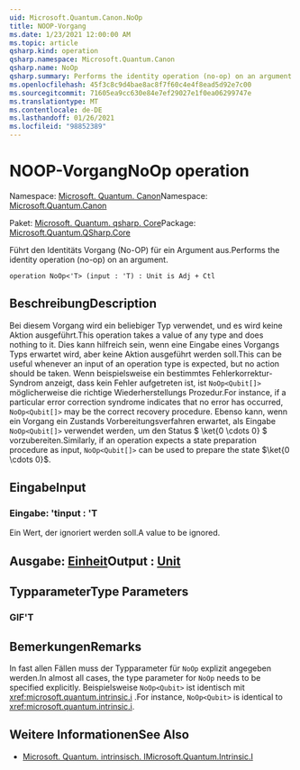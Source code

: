 ```yaml
---
uid: Microsoft.Quantum.Canon.NoOp
title: NOOP-Vorgang
ms.date: 1/23/2021 12:00:00 AM
ms.topic: article
qsharp.kind: operation
qsharp.namespace: Microsoft.Quantum.Canon
qsharp.name: NoOp
qsharp.summary: Performs the identity operation (no-op) on an argument.
ms.openlocfilehash: 45f3c8c9d4bae8ac8f7f60c4e4f8ead5d92e7c00
ms.sourcegitcommit: 71605ea9cc630e84e7ef29027e1f0ea06299747e
ms.translationtype: MT
ms.contentlocale: de-DE
ms.lasthandoff: 01/26/2021
ms.locfileid: "98852389"
---
```

# <a name="noop-operation"></a><span data-ttu-id="76ab4-102">NOOP-Vorgang</span><span class="sxs-lookup"><span data-stu-id="76ab4-102">NoOp operation</span></span>

<span data-ttu-id="76ab4-103">Namespace: [Microsoft. Quantum. Canon](xref:Microsoft.Quantum.Canon)</span><span class="sxs-lookup"><span data-stu-id="76ab4-103">Namespace: [Microsoft.Quantum.Canon](xref:Microsoft.Quantum.Canon)</span></span>

<span data-ttu-id="76ab4-104">Paket: [Microsoft. Quantum. qsharp. Core](https://nuget.org/packages/Microsoft.Quantum.QSharp.Core)</span><span class="sxs-lookup"><span data-stu-id="76ab4-104">Package: [Microsoft.Quantum.QSharp.Core](https://nuget.org/packages/Microsoft.Quantum.QSharp.Core)</span></span>


<span data-ttu-id="76ab4-105">Führt den Identitäts Vorgang (No-OP) für ein Argument aus.</span><span class="sxs-lookup"><span data-stu-id="76ab4-105">Performs the identity operation (no-op) on an argument.</span></span>

```qsharp
operation NoOp<'T> (input : 'T) : Unit is Adj + Ctl
```


## <a name="description"></a><span data-ttu-id="76ab4-106">Beschreibung</span><span class="sxs-lookup"><span data-stu-id="76ab4-106">Description</span></span>

<span data-ttu-id="76ab4-107">Bei diesem Vorgang wird ein beliebiger Typ verwendet, und es wird keine Aktion ausgeführt.</span><span class="sxs-lookup"><span data-stu-id="76ab4-107">This operation takes a value of any type and does nothing to it.</span></span>
<span data-ttu-id="76ab4-108">Dies kann hilfreich sein, wenn eine Eingabe eines Vorgangs Typs erwartet wird, aber keine Aktion ausgeführt werden soll.</span><span class="sxs-lookup"><span data-stu-id="76ab4-108">This can be useful whenever an input of an operation type is expected, but no action should be taken.</span></span>
<span data-ttu-id="76ab4-109">Wenn beispielsweise ein bestimmtes Fehlerkorrektur-Syndrom anzeigt, dass kein Fehler aufgetreten ist, ist `NoOp<Qubit[]>` möglicherweise die richtige Wiederherstellungs Prozedur.</span><span class="sxs-lookup"><span data-stu-id="76ab4-109">For instance, if a particular error correction syndrome indicates that no error has occurred, `NoOp<Qubit[]>` may be the correct recovery procedure.</span></span>
<span data-ttu-id="76ab4-110">Ebenso kann, wenn ein Vorgang ein Zustands Vorbereitungsverfahren erwartet, als Eingabe `NoOp<Qubit[]>` verwendet werden, um den Status $ \ket{0 \cdots 0} $ vorzubereiten.</span><span class="sxs-lookup"><span data-stu-id="76ab4-110">Similarly, if an operation expects a state preparation procedure as input, `NoOp<Qubit[]>` can be used to prepare the state $\ket{0 \cdots 0}$.</span></span>

## <a name="input"></a><span data-ttu-id="76ab4-111">Eingabe</span><span class="sxs-lookup"><span data-stu-id="76ab4-111">Input</span></span>

### <a name="input--t"></a><span data-ttu-id="76ab4-112">Eingabe: 't</span><span class="sxs-lookup"><span data-stu-id="76ab4-112">input : 'T</span></span>

<span data-ttu-id="76ab4-113">Ein Wert, der ignoriert werden soll.</span><span class="sxs-lookup"><span data-stu-id="76ab4-113">A value to be ignored.</span></span>



## <a name="output--unit"></a><span data-ttu-id="76ab4-114">Ausgabe: [Einheit](xref:microsoft.quantum.lang-ref.unit)</span><span class="sxs-lookup"><span data-stu-id="76ab4-114">Output : [Unit](xref:microsoft.quantum.lang-ref.unit)</span></span>



## <a name="type-parameters"></a><span data-ttu-id="76ab4-115">Typparameter</span><span class="sxs-lookup"><span data-stu-id="76ab4-115">Type Parameters</span></span>

### <a name="t"></a><span data-ttu-id="76ab4-116">GIF</span><span class="sxs-lookup"><span data-stu-id="76ab4-116">'T</span></span>



## <a name="remarks"></a><span data-ttu-id="76ab4-117">Bemerkungen</span><span class="sxs-lookup"><span data-stu-id="76ab4-117">Remarks</span></span>

<span data-ttu-id="76ab4-118">In fast allen Fällen muss der Typparameter für `NoOp` explizit angegeben werden.</span><span class="sxs-lookup"><span data-stu-id="76ab4-118">In almost all cases, the type parameter for `NoOp` needs to be specified explicitly.</span></span> <span data-ttu-id="76ab4-119">Beispielsweise `NoOp<Qubit>` ist identisch mit <xref:microsoft.quantum.intrinsic.i> .</span><span class="sxs-lookup"><span data-stu-id="76ab4-119">For instance, `NoOp<Qubit>` is identical to <xref:microsoft.quantum.intrinsic.i>.</span></span>

## <a name="see-also"></a><span data-ttu-id="76ab4-120">Weitere Informationen</span><span class="sxs-lookup"><span data-stu-id="76ab4-120">See Also</span></span>

- [<span data-ttu-id="76ab4-121">Microsoft. Quantum. intrinsisch. I</span><span class="sxs-lookup"><span data-stu-id="76ab4-121">Microsoft.Quantum.Intrinsic.I</span></span>](xref:Microsoft.Quantum.Intrinsic.I)